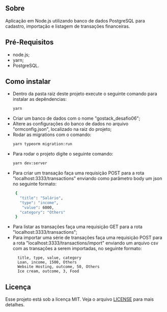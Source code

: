 <h2>Sobre</h2>
<p>Aplicação em Node.js utilizando banco de dados PostgreSQL para cadastro, importação e listagem de transações financeiras.</p>

<h2>Pré-Requisitos</h2>
<ul>
  <li>node.js;</li>
  <li>yarn;</li>
  <li>PostgreSQL.</li>
</ul>

<h2>Como instalar</h2>
<ul>
  <li>
    Dentro da pasta raiz deste projeto execute o seguinte comando para instalar as depêndencias: 
   
   ```bash
   yarn
   
   ```
  
  </li>
  <li>Criar um banco de dados com o nome "gostack_desafio06";</li>
  <li>Altere as configurações do banco de dados no arquivo "ormconfig.json", localizado na raiz do projeto;</li>
  <li>Rodar as migrations com o comando:
  

   ```bash
   yarn typeorm migration:run
   ```
  </li>
  <li>
    Para rodar o projeto digite o seguinte comando:
    
   ```bash
   yarn dev:server
   ```

  </li>

<li>
    Para criar um transação faça uma requisição POST para a rota "localhost:3333/transactions" enviando como parâmetro body um json no seguinte formato:
   
   ```bash
    {
      "title": "Salário",
      "type": "income",
       "value": 6000,
      "category": "Others"
    }
   
   ```
  </li>
  
  <li>
    Para listar as transações faça uma requisição GET para a rota "localhost:3333/transactions";
  </li>
  
  <li>
    Para importar uma série de transações faça uma requisição POST para a rota "localhost:3333/transactions/import" enviando um arquivo csv com as transações a serem importadas, no seguinte formato:
    
      
      title, type, value, category
      Loan, income, 1500, Others
      Website Hosting, outcome, 50, Others
      Ice cream, outcome, 3, Food
      

 
    
  </li>
</ul>



<h2>Licença</h2>
<p>Esse projeto está sob a licença MIT. Veja o arquivo <a href="../LICENSE.md">LICENSE</a> para mais detalhes.</p>
